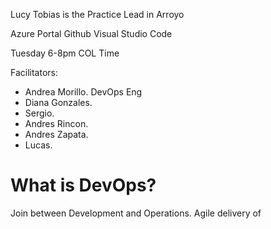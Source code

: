 
Lucy Tobias is the Practice Lead in Arroyo

Azure Portal
Github
Visual Studio Code

Tuesday 6-8pm COL Time

Facilitators:

- Andrea Morillo. DevOps Eng
- Diana Gonzales.
- Sergio.
- Andres Rincon.
- Andres Zapata.
- Lucas.

# What is DevOps?

Join between Development and Operations. Agile delivery of 